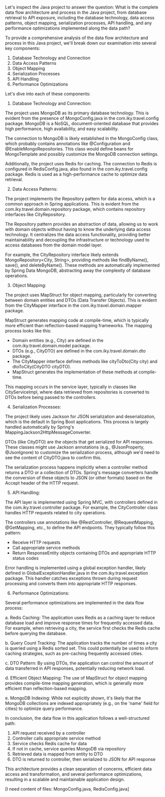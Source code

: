 Let's inspect the Java project to answer the question: What is the complete data flow architecture and process in the Java project, from database retrieval to API exposure, including the database technology, data access patterns, object mapping, serialization processes, API handling, and any performance optimizations implemented along the data path?

To provide a comprehensive analysis of the data flow architecture and process in this Java project, we'll break down our examination into several key components:

1. Database Technology and Connection
2. Data Access Patterns
3. Object Mapping
4. Serialization Processes
5. API Handling
6. Performance Optimizations

Let's dive into each of these components:

1. Database Technology and Connection:

The project uses MongoDB as its primary database technology. This is evident from the presence of MongoConfig.java in the com.iky.travel.config package. MongoDB is a NoSQL, document-oriented database that provides high performance, high availability, and easy scalability.

The connection to MongoDB is likely established in the MongoConfig class, which probably contains annotations like @Configuration and @EnableMongoRepositories. This class would define beans for MongoTemplate and possibly customize the MongoDB connection settings.

Additionally, the project uses Redis for caching. The connection to Redis is configured in RedisConfig.java, also found in the com.iky.travel.config package. Redis is used as a high-performance cache to optimize data retrieval.

2. Data Access Patterns:

The project implements the Repository pattern for data access, which is a common approach in Spring applications. This is evident from the com.iky.travel.domain.repository package, which contains repository interfaces like CityRepository.

The Repository pattern provides an abstraction of data, allowing us to work with domain objects without having to know the underlying data access technology. It centralizes the data access functionality, providing better maintainability and decoupling the infrastructure or technology used to access databases from the domain model layer.

For example, the CityRepository interface likely extends MongoRepository<City, String>, providing methods like findByName(), save(), and deleteByName(). These methods are automatically implemented by Spring Data MongoDB, abstracting away the complexity of database operations.

3. Object Mapping:

The project uses MapStruct for object mapping, particularly for converting between domain entities and DTOs (Data Transfer Objects). This is evident from the CityMapper interface in the com.iky.travel.domain.mapper package.

MapStruct generates mapping code at compile-time, which is typically more efficient than reflection-based mapping frameworks. The mapping process looks like this:

- Domain entities (e.g., City) are defined in the com.iky.travel.domain.model package.
- DTOs (e.g., CityDTO) are defined in the com.iky.travel.domain.dto package.
- The CityMapper interface defines methods like cityToDto(City city) and dtoToCity(CityDTO cityDTO).
- MapStruct generates the implementation of these methods at compile-time.

This mapping occurs in the service layer, typically in classes like CityServiceImpl, where data retrieved from repositories is converted to DTOs before being passed to the controllers.

4. Serialization Processes:

The project likely uses Jackson for JSON serialization and deserialization, which is the default in Spring Boot applications. This process is largely handled automatically by Spring's MappingJackson2HttpMessageConverter.

DTOs (like CityDTO) are the objects that get serialized for API responses. These classes might use Jackson annotations (e.g., @JsonProperty, @JsonIgnore) to customize the serialization process, although we'd need to see the content of CityDTO.java to confirm this.

The serialization process happens implicitly when a controller method returns a DTO or a collection of DTOs. Spring's message converters handle the conversion of these objects to JSON (or other formats) based on the Accept header of the HTTP request.

5. API Handling:

The API layer is implemented using Spring MVC, with controllers defined in the com.iky.travel.controller package. For example, the CityController class handles HTTP requests related to city operations.

The controllers use annotations like @RestController, @RequestMapping, @GetMapping, etc., to define the API endpoints. They typically follow this pattern:

- Receive HTTP requests
- Call appropriate service methods
- Return ResponseEntity objects containing DTOs and appropriate HTTP status codes

Error handling is implemented using a global exception handler, likely defined in GlobalExceptionHandler.java in the com.iky.travel.exception package. This handler catches exceptions thrown during request processing and converts them into appropriate HTTP responses.

6. Performance Optimizations:

Several performance optimizations are implemented in the data flow process:

a. Redis Caching: The application uses Redis as a caching layer to reduce database load and improve response times for frequently accessed data. For example, when retrieving a city, the service first checks the Redis cache before querying the database.

b. Query Count Tracking: The application tracks the number of times a city is queried using a Redis sorted set. This could potentially be used to inform caching strategies, such as pre-caching frequently accessed cities.

c. DTO Pattern: By using DTOs, the application can control the amount of data transferred in API responses, potentially reducing network load.

d. Efficient Object Mapping: The use of MapStruct for object mapping provides compile-time mapping generation, which is generally more efficient than reflection-based mapping.

e. MongoDB Indexing: While not explicitly shown, it's likely that the MongoDB collections are indexed appropriately (e.g., on the 'name' field for cities) to optimize query performance.

In conclusion, the data flow in this application follows a well-structured path:

1. API request received by a controller
2. Controller calls appropriate service method
3. Service checks Redis cache for data
4. If not in cache, service queries MongoDB via repository
5. Retrieved data is mapped from entity to DTO
6. DTO is returned to controller, then serialized to JSON for API response

This architecture provides a clean separation of concerns, efficient data access and transformation, and several performance optimizations, resulting in a scalable and maintainable application design.



[I need content of files: <file>MongoConfig.java</file>, <file>RedisConfig.java</file>]
